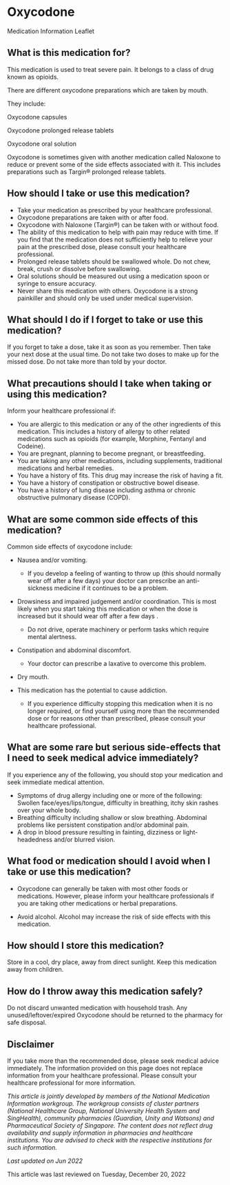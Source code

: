 # Oxycodone

Medication Information Leaflet

What is this medication for?
----------------------------

This medication is used to treat severe pain. It belongs to a class of drug known as opioids.

There are different oxycodone preparations which are taken by mouth.

They include:

Oxycodone capsules

Oxycodone prolonged release tablets

Oxycodone oral solution

Oxycodone is sometimes given with another medication called Naloxone to reduce or prevent some of the side effects associated with it. This includes preparations such as Targin® prolonged release tablets.

How should I take or use this medication?
-----------------------------------------

* Take your medication as prescribed by your healthcare professional.
* Oxycodone preparations are taken with or after food.
* Oxycodone with Naloxone (Targin®) can be taken with or without food.
* The ability of this medication to help with pain may reduce with time. If you find that the medication does not sufficiently help to relieve your pain at the prescribed dose, please consult your healthcare professional.
* Prolonged release tablets should be swallowed whole. Do not chew, break, crush or dissolve before swallowing.
* Oral solutions should be measured out using a medication spoon or syringe to ensure accuracy.
* Never share this medication with others. Oxycodone is a strong painkiller and should only be used under medical supervision.

What should I do if I forget to take or use this medication?
------------------------------------------------------------

If you forget to take a dose, take it as soon as you remember. Then take your next dose at the usual time. Do not take two doses to make up for the missed dose. Do not take more than told by your doctor.

What precautions should I take when taking or using this medication?
--------------------------------------------------------------------

Inform your healthcare professional if:

* You are allergic to this medication or any of the other ingredients of this medication. This includes a history of allergy to other related medications such as opioids (for example, Morphine, Fentanyl and Codeine).
* You are pregnant, planning to become pregnant, or breastfeeding.
* You are taking any other medications, including supplements, traditional medications and herbal remedies.
* You have a history of fits. This drug may increase the risk of having a fit.
* You have a history of constipation or obstructive bowel disease.
* You have a history of lung disease including asthma or chronic obstructive pulmonary disease (COPD).

What are some common side effects of this medication?
-----------------------------------------------------

Common side effects of oxycodone include:

* Nausea and/or vomiting.

  + If you develop a feeling of wanting to throw up (this should normally wear off after a few days) your doctor can prescribe an anti-sickness medicine if it continues to be a problem.
* Drowsiness and impaired judgement and/or coordination. This is most likely when you start taking this medication or when the dose is increased but it should wear off after a few days .

  + Do not drive, operate machinery or perform tasks which require mental alertness.
* Constipation and abdominal discomfort.

  + Your doctor can prescribe a laxative to overcome this problem.
* Dry mouth.
* This medication has the potential to cause addiction.

  + If you experience difficulty stopping this medication when it is no longer required, or find yourself using more than the recommended dose or for reasons other than prescribed, please consult your healthcare professional.

What are some rare but serious side-effects that I need to seek medical advice immediately?
-------------------------------------------------------------------------------------------

If you experience any of the following, you should stop your medication and seek immediate medical attention.

* Symptoms of drug allergy including one or more of the following: Swollen face/eyes/lips/tongue, difficulty in breathing, itchy skin rashes over your whole body.
* Breathing difficulty including shallow or slow breathing. Abdominal problems like persistent constipation and/or abdominal pain.
* A drop in blood pressure resulting in fainting, dizziness or light-headedness and/or blurred vision.

What food or medication should I avoid when I take or use this medication?
--------------------------------------------------------------------------

* Oxycodone can generally be taken with most other foods or medications. However, please inform your healthcare professionals if you are taking other medications or herbal preparations.

* Avoid alcohol. Alcohol may increase the risk of side effects with this medication.

How should I store this medication?
-----------------------------------

Store in a cool, dry place, away from direct sunlight. Keep this medication away from children.

How do I throw away this medication safely?
-------------------------------------------

Do not discard unwanted medication with household trash. Any unused/leftover/expired Oxycodone should be returned to the pharmacy for safe disposal.

Disclaimer
----------

If you take more than the recommended dose, please seek medical advice immediately. The information provided on this page does not replace information from your healthcare professional. Please consult your healthcare professional for more information.

*This article is jointly developed by members of the National Medication Information workgroup. The workgroup consists of cluster partners (National Healthcare Group, National University Health System and SingHealth), community pharmacies (Guardian, Unity and Watsons) and Pharmaceutical Society of Singapore. The content does not reflect drug availability and supply information in pharmacies and healthcare institutions. You are advised to check with the respective institutions for such information.*

*Last updated on Jun 2022*

This article was last reviewed on
Tuesday, December 20, 2022
